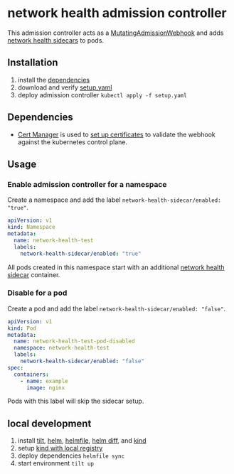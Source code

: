 # network health admission controller

This admission controller acts as a [MutatingAdmissionWebhook](https://kubernetes.io/docs/reference/access-authn-authz/admission-controllers/#mutatingadmissionwebhook) and adds [network health sidecars](https://github.com/damoon/network-health-sidecar) to pods.


## Installation

1. install the [dependencies](#Dependencies)
2. download and verify [setup.yaml](setup.yaml)
3. deploy admission controller `kubectl apply -f setup.yaml`

## Dependencies

- [Cert Manager](https://cert-manager.io/docs/installation/helm/#installing-with-helm) is used to [set up certificates](https://cert-manager.io/docs/concepts/ca-injector/) to validate the webhook against the kubernetes control plane.


## Usage

### Enable admission controller for a namespace

Create a namespace and add the label `network-health-sidecar/enabled: "true"`.

``` yaml
apiVersion: v1
kind: Namespace
metadata:
  name: network-health-test
  labels:
    network-health-sidecar/enabled: "true"
```

All pods created in this namespace start with an additional [network health sidecar](https://github.com/damoon/network-health-sidecar) container.


### Disable for a pod

Create a pod and add the label `network-health-sidecar/enabled: "false"`.

``` yaml
apiVersion: v1
kind: Pod
metadata:
  name: network-health-test-pod-disabled
  namespace: network-health-test
  labels:
    network-health-sidecar/enabled: "false"
spec:
  containers:
    - name: example
      image: nginx
```

Pods with this label will skip the sidecar setup.


## local development

1. install [tilt](https://docs.tilt.dev/install.html), [helm](https://helm.sh/docs/intro/install/#from-script), [helmfile](https://github.com/roboll/helmfile#installation), [helm diff](https://github.com/databus23/helm-diff#using-helm-plugin-manager--23x), and [kind](https://kind.sigs.k8s.io/docs/user/quick-start/#installation)
2. setup [kind with local registry](https://github.com/tilt-dev/kind-local#how-to-try-it)
3. deploy dependencies `helmfile sync`
4. start environment `tilt up`
